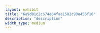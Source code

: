 ```yaml
---
layout: exhibit
title: "6a9d81c2c674e64fae1582c90e456f10"
description: "description"
width_type: medium
---
```

